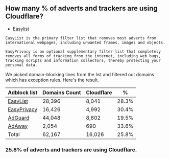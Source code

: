 ## How many % of adverts and trackers are using Cloudflare?


- [Easylist](https://web.archive.org/web/20210516110248/https://easylist.to/)
```
EasyList is the primary filter list that removes most adverts from international webpages, including unwanted frames, images and objects.

EasyPrivacy is an optional supplementary filter list that completely removes all forms of tracking from the internet, including web bugs, tracking scripts and information collectors, thereby protecting your personal data.
```


We picked domain-blocking lines from the list and filtered out domains which has exception rules.
Here's the result.


| Adblock list | Domains Count | Cloudflare | % |
| --- | --- | --- | --- |
| [EasyList](https://easylist.to/easylist/easylist.txt) | 28,396 | 8,041 | 28.3% |
| [EasyPrivacy](https://easylist.to/easylist/easyprivacy.txt) | 16,426 | 4,992 | 30.4% |
| [AdGuard](https://adguardteam.github.io/AdGuardSDNSFilter/Filters/filter.txt) | 44,048 | 8,602 | 19.5% |
| [AdAway](https://raw.githubusercontent.com/AdAway/adaway.github.io/master/hosts.txt) | 2,054 | 690 | 33.6% |
| Total | 62,167 | 16,026 | 25.8% |


### 25.8% of adverts and trackers are using Cloudflare.